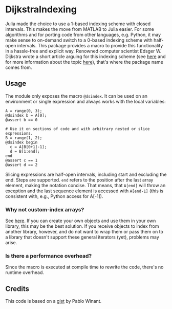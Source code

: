 # DijkstraIndexing

Julia made the choice to use a 1-based indexing scheme with closed intervals.
This makes the move from MATLAB to Julia easier. For some algorithms and for
porting code from other languages, e.g. Python, it may make sense to on-demand
switch to a 0-based indexing scheme with half-open intervals. This package
provides a macro to provide this functionality in a hassle-free and explicit
way. Renowned computer scientist Edsger W. Dijkstra wrote a short article
arguing for this indexing scheme
(see
[here](http://www.cs.utexas.edu/users/EWD/transcriptions/EWD08xx/EWD831.html)
and for more information about the
topic [here](https://en.wikipedia.org/wiki/Zero-based_numbering)), that's where
the package name comes from.

## Usage

The module only exposes the macro `@dsindex`. It can be used on an environment
or single expression and always works with the local variables:

```
A = range(0, 3);
@dsindex b = A[0];
@assert b == 0

# Use it on sections of code and with arbitrary nested or slice expressions.
B = range(1, 2);
@dsindex begin
  c = A[B[0+1]-1];
  d = B[1:end];
end
@assert c == 1
@assert d == 2
```

Slicing expressions are half-open intervals, including start and excluding the
end. Steps are supported. `end` refers to the position after the last array
element, making the notation concise. That means, that `A[end]` will throw an
exception and the last sequence element is accessed with `A[end-1]` (this is
consistent with, e.g., Python access for A[-1]).

### Why not custom-index arrays?

See [here](https://github.com/JuliaLang/julia/pull/16260). If you can
create your own objects and use them in your own library, this may be the best
solution. If you receive objects to index from another library, however, and do
not want to wrap them or pass them on to a library that doesn't support these
general iterators (yet), problems may arise.

### Is there a performance overhead?

Since the macro is executed at compile time to rewrite the code, there's no
runtime overhead.

## Credits

This code is based on a [gist](https://gist.github.com/albop/7525675) by Pablo
Winant.
